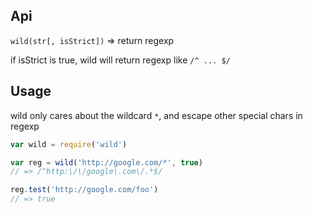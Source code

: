 Api
---

`wild(str[, isStrict])` => return regexp

if isStrict is true, wild will return regexp like `/^ ... $/`

Usage
---

wild only cares about the wildcard `*`, and escape other special chars in regexp

```js
var wild = require('wild')

var reg = wild('http://google.com/*', true)
// => /^http:\/\/google\.com\/.*$/

reg.test('http://google.com/foo')
// => true
```
